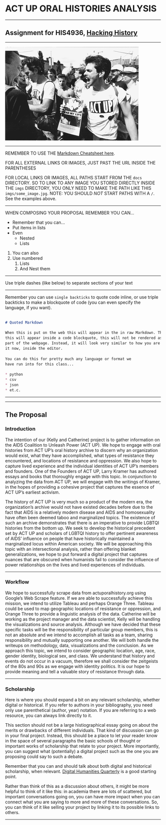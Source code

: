 # ACT UP ORAL HISTORIES ANALYSIS

---

## Assignment for HIS4936, [Hacking History](http://hacking-history.readthedocs.io)

---

![act up](imgs/ACT_UP.jpg)

---

REMEMBER TO USE THE [Markdown Cheatsheet here](https://github.com/adam-p/markdown-here/wiki/Markdown-Cheatsheet).

FOR ALL EXTERNAL LINKS OR IMAGES, JUST PAST THE URL INSIDE THE PARENTHESES

FOR LOCAL LINKS OR IMAGES, ALL PATHS START FROM THE `docs` DIRECTORY. SO TO
LINK TO ANY IMAGE YOU STORED DIRECTLY INSIDE THE `imgs` DIRECTORY, YOU ONLY
NEED TO MAKE THE PATH LIKE THIS `imgs/some_image.jpg`. NOTE: YOU SHOULD *NOT*
START PATHS WITH A `/`. See the examples above.

---

WHEN COMPOSING YOUR PROPOSAL REMEMBER YOU CAN...

* Remember that you can...
* Put items in lists
* Even
    * Nested
    * Lists

1. You can also
2. Use numbered
    1. Lists
    2. And Nest them

---

Use triple dashes (like below) to separate sections of your text

---

Remember you can use `single backticks` to quote code inline, or use triple
backticks to make a blockquote of code (you can even specify the language,
if you want).

```markdown

# Quoted Markdown

When this is put on the web this will appear in the in raw Markdown. That is,
this will appear inside a code blockquote, this will not be rendered as
part of the webpage. Instead, it will look very similar to how you are seeing
it now, inside the editor.

You can do this for pretty much any language or format we
have run into for this class...

* python
* csv
* json
* et.c.

```

---

---

## The Proposal

### Introduction


The intention of our (Kelly and Catherine) project is to gather information on the AIDS Coalition to Unleash Power (ACT UP). We hope to engage with oral histories from ACT UP’s oral history archive to discern why an organization would exist, what they have accomplished, what types of resistance they encountered, and locations of resistance and oppression. We also hope to capture lived experience and the individual identities of ACT UP’s members and founders. One of the Founders of ACT UP, Larry Kramer has authored essays and books that thoroughly engage with this topic. In conjunction to analyzing the data from ACT UP, we will engage with the writings of Kramer, in the hopes of providing a cohesive project that captures the essence of ACT UP’s earliest activism. 

The history of ACT UP is very much so a product of the modern era, the organization’s archive would not have existed decades before due to the fact that AIDS is a relatively modern disease and AIDS and homosexuality have often been deemed taboo and marginalized topics. The existence of such an archive demonstrates that there is an imperative to provide LGBTQI histories from the bottom up. We seek to develop the historical precedent set by ACT UP and scholars of LGBTQI history to offer pertinent awareness of AIDS’ influence on people that have historically maintained a marginalized locus within American society. We will be approaching this topic with an intersectional analysis, rather than offering blanket generalizations, we hope to put forward a digital project that captures nuances that are obscured when humanists fail to consider the influence of power relationships on the lives and lived experiences of individuals.  


---

### Workflow


We hope to successfully scrape data from actuporalhistory.org using Google’s Web Scrape feature. If we are able to successfully achieve this mission, we intend to utilize Tableau and perhaps Orange Three. Tableau could be used to map geographic locations of resistance or oppression, and Orange Three to provide a linguistic analysis of the data. 
Catherine will be working as the project manager and the data scientist, Kelly will be handling the visualizations and source analysis. Although we have decided that these specific tasks will be the responsibility of particular group members, this is not an absolute and we intend to accomplish all tasks as a team, sharing responsibility and mutually supporting one another. We will both handle the writeups on methodology, data, visualizations and the conclusion. As we approach this topic, we intend to consider geographic location, age, race, gender identity, biological sex, and class. We understand that history and events do not occur in a vacuum, therefore we shall consider the zeitgeists of the 80s and 90s as we engage with identity politics. It is our hope to provide meaning and tell a valuable story of resistance through data.


---

### Scholarship

Here is where you should expand a bit on any relevant scholarship, whether
digital or historical. If you refer to authors in your bibliography, you need
only use parenthetical (author, year) notation. If you are referring to a web
resource, you can always link directly to it.

This section should not be a large histiographical essay going on about the
merits or drawbacks of different individuals. That kind of discussion can go
in your final project. Instead, this should be a place to let your reader know
in the space of several paragraphs the basic schools of thought or important
works of scholarship that relate to your project. More importantly, you can
suggest what (potentially) a digital project such as the one you are proposing
could say to such a debate.

Remember that you can and should talk about both digital and historical
scholarship, when relevant. [Digital Humanities Quarterly](www.digitalhumanities.org/dhq/)
is a good starting point.

Rather than think of this as a discussion about others, it might be more
helpful to think of it like this: in academia there are lots of scattered, but
important conversations going on, you can have more impact when you can connect
what you are saying to more and more of these conversations. So, you can think
of it like selling your project by linking it to its possible links to others.

---
